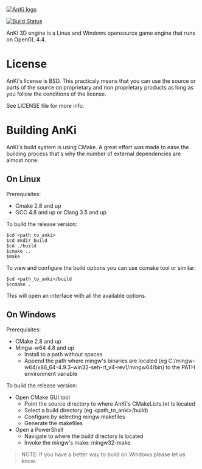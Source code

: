[![AnKi logo](http://anki3d.org/wp-content/uploads/2015/11/logo_248.png)](http://anki3d.org)

[![Build Status](https://travis-ci.org/godlikepanos/anki-3d-engine.svg?branch=master)](https://travis-ci.org/godlikepanos/anki-3d-engine)

AnKi 3D engine is a Linux and Windows opensource game engine that runs on
OpenGL 4.4.

License
=======

AnKi's license is BSD. This practicaly means that you can use the source or
parts of the source on proprietary and non proprietary products as long as you
follow the conditions of the license.

See LICENSE file for more info.

Building AnKi
=============

AnKi's build system is using CMake. A great effort was made to ease the building
process that's why the number of external dependencies are almost none.

On Linux
--------

Prerequisites:

- Cmake 2.8 and up
- GCC 4.8 and up or Clang 3.5 and up

To build the release version:

	$cd <path_to_anki>
	$cd mkdir build
	$cd ./build
	$cmake ..
	$make

To view and configure the build options you can use ccmake tool or similar:

	$cd <path_to_anki>/build
	$ccmake .

This will open an interface with all the available options.

On Windows
----------

Prerequisites:

- CMake 2.8 and up
- Mingw-w64 4.8 and up
	- Install to a path without spaces
	- Append the path where mingw's binaries are located (eg
	  C:/mingw-w64/x86_64-4.9.3-win32-seh-rt_v4-rev1/mingw64/bin) to the PATH
	  environment variable

To build the release version:

- Open CMake GUI tool
	- Point the source directory to where AnKi's CMakeLists.txt is located
	- Select a build directory (eg <path_to_anki>/build)
	- Configure by selecting mingw makefiles
	- Generate the makefiles
- Open a PowerShell
	- Navigate to where the build directory is located
	- Invoke the mingw's make: mingw32-make

> NOTE: If you have a better way to build on Windows please let us know.
